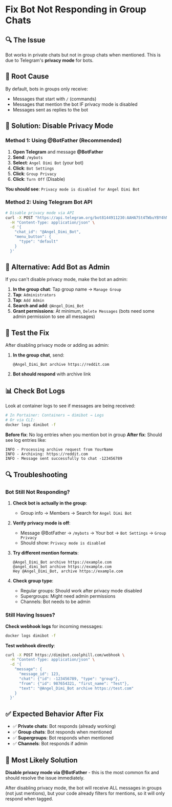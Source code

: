 # Fix Bot Not Responding in Group Chats

## 🔍 **The Issue**
Bot works in private chats but not in group chats when mentioned. This is due to Telegram's **privacy mode** for bots.

## 🎯 **Root Cause**
By default, bots in groups only receive:
- Messages that start with `/` (commands)
- Messages that mention the bot IF privacy mode is disabled
- Messages sent as replies to the bot

## 🚀 **Solution: Disable Privacy Mode**

### Method 1: Using @BotFather (Recommended)

1. **Open Telegram** and message **@BotFather**
2. **Send**: `/mybots`
3. **Select**: `Angel Dimi Bot` (your bot)
4. **Click**: `Bot Settings`
5. **Click**: `Group Privacy`
6. **Click**: `Turn Off` (Disable)

**You should see**: `Privacy mode is disabled for Angel Dimi Bot`

### Method 2: Using Telegram Bot API

```bash
# Disable privacy mode via API
curl -X POST "https://api.telegram.org/bot8144911230:AAHA7St4TWbuYBY4hNGhkZ7YZwfZyi3RUAg/setChatMenuButton" \
  -H "Content-Type: application/json" \
  -d '{
    "chat_id": "@Angel_Dimi_Bot",
    "menu_button": {
      "type": "default"
    }
  }'
```

## 🔧 **Alternative: Add Bot as Admin**

If you can't disable privacy mode, make the bot an admin:

1. **In the group chat**: Tap group name → `Manage Group`
2. **Tap**: `Administrators`
3. **Tap**: `Add Admin`
4. **Search and add**: `@Angel_Dimi_Bot`
5. **Grant permissions**: At minimum, `Delete Messages` (bots need some admin permission to see all messages)

## 🧪 **Test the Fix**

After disabling privacy mode or adding as admin:

1. **In the group chat**, send:
   ```
   @Angel_Dimi_Bot archive https://reddit.com
   ```

2. **Bot should respond** with archive link

## 📊 **Check Bot Logs**

Look at container logs to see if messages are being received:

```bash
# In Portainer: Containers → dimibot → Logs
# Or via CLI:
docker logs dimibot -f
```

**Before fix**: No log entries when you mention bot in group
**After fix**: Should see log entries like:
```
INFO - Processing archive request from YourName
INFO - Archiving: https://reddit.com
INFO - Message sent successfully to chat -123456789
```

## 🔍 **Troubleshooting**

### Bot Still Not Responding?

1. **Check bot is actually in the group**:
   - Group info → Members → Search for `Angel Dimi Bot`

2. **Verify privacy mode is off**:
   - Message @BotFather → `/mybots` → Your bot → `Bot Settings` → `Group Privacy`
   - Should show: `Privacy mode is disabled`

3. **Try different mention formats**:
   ```
   @Angel_Dimi_Bot archive https://example.com
   @angel_dimi_bot archive https://example.com
   Hey @Angel_Dimi_Bot, archive https://example.com
   ```

4. **Check group type**:
   - Regular groups: Should work after privacy mode disabled
   - Supergroups: Might need admin permissions
   - Channels: Bot needs to be admin

### Still Having Issues?

**Check webhook logs** for incoming messages:
```bash
docker logs dimibot -f
```

**Test webhook directly**:
```bash
curl -X POST https://dimibot.coolphill.com/webhook \
  -H "Content-Type: application/json" \
  -d '{
    "message": {
      "message_id": 123,
      "chat": {"id": -123456789, "type": "group"},
      "from": {"id": 987654321, "first_name": "Test"},
      "text": "@Angel_Dimi_Bot archive https://test.com"
    }
  }'
```

## ✅ **Expected Behavior After Fix**

- ✅ **Private chats**: Bot responds (already working)
- ✅ **Group chats**: Bot responds when mentioned
- ✅ **Supergroups**: Bot responds when mentioned
- ✅ **Channels**: Bot responds if admin

## 🎯 **Most Likely Solution**

**Disable privacy mode via @BotFather** - this is the most common fix and should resolve the issue immediately.

After disabling privacy mode, the bot will receive ALL messages in groups (not just mentions), but your code already filters for mentions, so it will only respond when tagged.